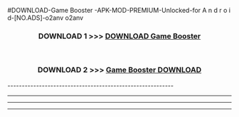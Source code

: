#DOWNLOAD-Game Booster -APK-MOD-PREMIUM-Unlocked-for A n d r o i d-[NO.ADS]-o2anv o2anv 



<div align="center">

<h3>DOWNLOAD 1 >>> <a href="https://getmod2.web.app/?judul=Game Booster ">DOWNLOAD Game Booster </a></h3><br>

<h3>DOWNLOAD 2 >>> <a href="https://getmod2.web.app/?judul=Game Booster ">Game Booster  DOWNLOAD </a></h3>

</div>
----------------------------------------------------------

----------------------------------------------------------

----------------------------------------------------------

----------------------------------------------------------




